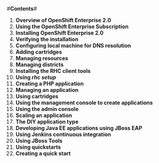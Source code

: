 #**Contents**#

1. **Overview of OpenShift Enterprise 2.0**
2. **Using the OpenShift Enterprise Subscription**
3. **Installing OpenShift Enterprise 2.0**
4. **Verifying the installation**
5. **Configuring local machine for DNS resolution**
6. **Adding cartridges**
7. **Managing resources**
8. **Managing districts**
9. **Installing the RHC client tools**
10. **Using *rhc setup***
11. **Creating a PHP application**
12. **Managing an application**
13. **Using cartridges**
14. **Using the management console to create applications**
15. **Using the admin console**
16. **Scaling an application**
17. **The DIY application type**
18. **Developing Java EE applications using JBoss EAP**
19. **Using Jenkins continuous integration**
20. **Using JBoss Tools**
21. **Using quickstarts**
22. **Creating a quick start**
<!--BREAK-->